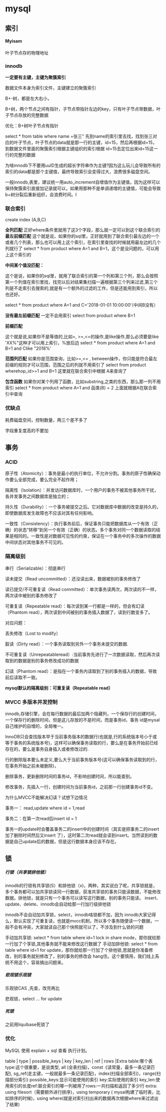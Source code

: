 # mysql

## 索引 

#### Myisam

叶子节点存的物理地址

### innodb

**一定要有主键，主键为聚簇索引**

数据文件本身为索引文件，主键建立的聚簇索引

B+-树，都是左大右小，

B+树，两个节点之间有指针，子节点带指针左边的key，只有叶子节点带数据，叶子节点存放的完整数据

优化：B+树叶子节点有指针

select * from table where name =张三"
先到name的索引里去找，找到张三对应的叶子节点，叶子节点的data就是那一行的主键，id=15，然后再根据id=15，到数据文件里面的聚簇索引根据主键组织的索引根据 id=15去定位出来id=15这一行的完整的数据

为啥innodb下不要用uuID生成的超长字符串作为主键?因为这么玩儿会导致所有的索引的data都是那个主键值，最终导致索引会变得过大，浪费很多磁盘空间。

一般innodb,表里，建议统一用auto_increment自增值作为主键值，因为这样可以保持聚簇索引直接加记录就可以，如果用那种不是单调递增的主键值，可能会导致b+树分裂后重新组织，会浪费时间。l

### 联合索引

create index (A,B,C)

**全列匹配**
正好where条件里就用了这3个字段，那么就一定可以到这个联合索引的
**最左前缀匹配**
这个就是说，如果你的sql里，正好就用到了联合索引最左边的一个或者几个列表，那么也可以用上这个索引，在索引里查找的时候就用最左边的几个列就行了
select * from product where A=1 and B=1，这个是没问题的，可以用上这个索引的

**中间某个值没匹配：**

这个是说，如果你的sql里，就用了联合索引的第一个列和第三个列，那么会按照第一个列值在索引里找，找完以后对结果集扫描一遍根据第三个列来过滤,第三个列是不走索引去搜索的,就是有一个额外的过滤的工作，但是还能用到索引，所以也还好。

select * from product where A=1 and C='2018-01-01 10:00:00‘（中间B没有）

**没有最左前缀匹配**
一定不会用索引
select  from product where B=1

**前缀匹配**

这个就是说,如果你不是等值的,比如=, >=,<=的操作,是like操作,那么必须要是like 'XX%"这种才可以用上索引，%放后边
select * from product where A=1 and B=1 and Clike "2018%'

**范围列匹配**
如果你是范围查询，比如>=,<= , between操作，你只能是符合最左前缀的规则才可以范围，范围之后的列就不用索引了
select  from product wherehop_id>=1 and B=1
这里就在联合索引中根据 A来查询了

**包含函数**
如果你对某个列用了函数，比如substring,之类的东西，那么那一列不用索引
select * from product where A=1 and 函类(B) = 2
上面就根据A在联合索引中查询

### 优缺点

耗费磁盘空间，控制数量，两三个差不多了

字段重复度高的不要加

## 事务

### ACID

原子性（Atomicity）：事务是最小的执行单位，不允许分割。事务的原子性确保动作要么全部完成，要么完全不起作用；

隔离性（Isolation）：并发访问数据库时，一个用户的事务不被其他事务所干扰，各并发事务之间数据库是独立的；

持久性（Durability）：一个事务被提交之后。它对数据库中数据的改变是持久的，即使数据库发生故障也不应该对其有任何影响。

一致性（Consistency）：执行事务前后，保证事务只能把数据库从一个有效（正确）的状态“转移”到另一个有效（正确）的状态。多个事务对同一个数据读取的结果是相同的。一致性是对数据可见性的约束，保证在一个事务中的多次操作的数据中间状态对其他事务不可见的。

### 隔离级别

串行（Serializable）：彻底串行

读未提交（Read uncommitted）：还没读出来，数据被别的事务修改了

读已提交/不可重复读（Read committed）：单次事务读两次，两次读的不一样，两次读中被别的事务修改了

可重复读（Repeatable read）：每次读到某一行都是一样的，但会有幻读（Phantom read），两次读到中间被别的事务插入数据了，读到行数变多了。

对应问题：

丢失修改（Lost to modify）

脏读（Dirty read）：一个事务读取到另外一个事务未提交的数据.

不可重复读（Unrepeatableread）:当前事务先进行了一次数据读取，然后再次读取到的数据是别的事务修改成功的数据

幻读（Phantom read）：是指在一个事务内读取到了别的事务插入的数据，导致前后读取不一致。

**mysql默认的隔离级别：可重复读（Repeatable read）**

### MVCC 多版本并发控制

innodb,存储引擎，会在每行数据的最后加两个隐藏列，一个保存行的创建时间，一个保存行的删除时间，但是这儿存放的不是时间，而是事务id，事务 id是mysal自己维护的自增的，全局唯一。

InnoDB只会查找版本早于当前事务版本的数据行(也就是,行的系统版本号小于或等于事务的系统版本号)，这样可以确保事务读取的行，要么是在事务开始前已经存在的，要么是事务自身插入或者修改过的.

行的删除版本要么未定义,要么大于当前事务版本号(这可以确保事务读取到的行，在事务开始之前未被删除)，

删除事务，更新删除时间的事务id，不影响创建时间，所以能查到。

修改事务，先插入一行，创建时间为当前事务id，之前那一行创建事务id不变。

为什么MVCC不能解决幻读？试想下边情况

事务一： read,update where id = 1,read

事务二：在第一次read后insert id = 1

事务一的update时会覆盖事务二的insert中的创建时间（其实是把事务二的insert 加了删除时间然后又insert 了），这时第二次read就会读到insert。当然读到的数据是自己update后的数据，但是这行数据本身应该不存在。

## 锁

##### 行锁（共享锁排他锁）

innodb的行锁有共享锁(S）和排他锁（x)，两种，其实说白了呢，共享锁就是，多个事务都可以加共享锁读同一行数据，获准共享锁的事务只能读数据，不能修改数据。排他锁，就是只有一个事务可以读写这行数据，别的事务只能读。
insert、 update、delete、innodb会自动给那一行加行级排他锁

innodb不会自动加共享锁，select，innodb啥锁都不加，因为 innodb大家记得么，默认实现了可重复读，也就是mvcc机制，所以多个事务随便读一个数据，一般不会有冲突，大家就读自己那个快照就可以了，不涉及到什么锁的问题

手动加共享锁: select * from table where id=1 lock in share mode，那你就给那一行加了个享锁,其他事务就不能来修改这行数据了
手动加排他锁: select * from table where id=1 for update，那你就给那一行加了个排他锁,思就是你准备修改，别的事务就别修改了，别的事务的修改会 hang住。这个要慎用，我们线上系统不用这个，容易搞出问题来。

##### 悲观锁乐观锁

乐观锁CAS ,先查，改完再比

悲观锁，select ... for update

##### 死锁

之前用liquibase死锁了

### 优化

MySQL 使用 explain + sql 查看 执行计划。

table | type | possible_keys | key | key_len | ref | rows |Extra
table:哪个表
type:这个很重要，是说类型, all (全表扫描)，const《读常量，最多一条记录匹配), sg_ref(走主键，一般就最多一条记录匹配)，index(扫描全部索引)，range(扫描部分索引)
possible_keys:显示可能使用的索引
key:实际使用的索引
key_len:使用索引的长度ref:联合索引的哪一列被用了rows:一共扫描和返回了多少行
extra: using filesort（需要额外进行排序)，using temporary ( mysal构建了临时表，比如排序的时候)，using where(就是对索引扫出来的数据再次根据where来过滤出了结果)

